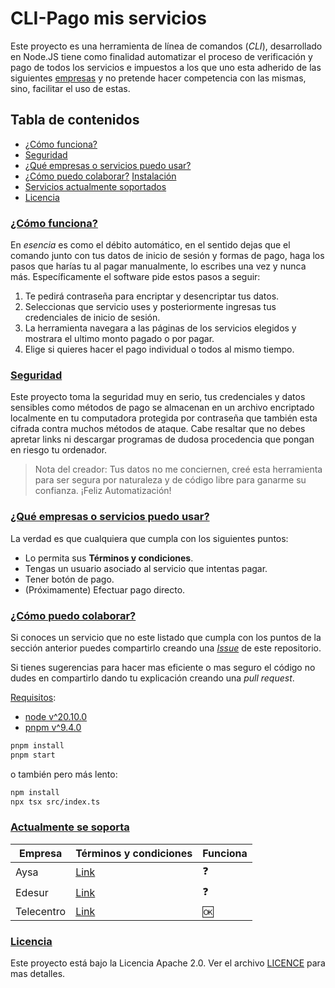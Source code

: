 # CLI-Pago mis servicios

Este proyecto es una herramienta de línea de comandos (_CLI_), desarrollado en Node.JS tiene como finalidad automatizar el proceso de verificación y pago de todos los servicios e impuestos a los que uno esta adherido de las siguientes [empresas](#services) y no pretende hacer competencia con las mismas, sino, facilitar el uso de estas.

## Tabla de contenidos

- [¿Cómo funciona?](#workings)
- [Seguridad](#segurity)
- [¿Qué empresas o servicios puedo usar?](#which-services)
- [¿Cómo puedo colaborar?](#colaborate)
  [Instalación](#install)
- [Servicios actualmente soportados](#services)
- [Licencia](#licence)

### [¿Cómo funciona?](#workings)

En _esencia_ es como el débito automático, en el sentido dejas que el comando junto con tus datos de inicio de sesión y formas de pago, haga los pasos que harías tu al pagar manualmente, lo escribes una vez y nunca más.
Específicamente el software pide estos pasos a seguir:

1. Te pedirá contraseña para encriptar y desencriptar tus datos.
2. Seleccionas que servicio uses y posteriormente ingresas tus credenciales de inicio de sesión.
3. La herramienta navegara a las páginas de los servicios elegidos y mostrara el ultimo monto pagado o por pagar.
4. Elige si quieres hacer el pago individual o todos al mismo tiempo.

### [Seguridad](#security)

Este proyecto toma la seguridad muy en serio, tus credenciales y datos sensibles como métodos de pago se almacenan en un archivo encriptado localmente en tu computadora protegida por contraseña que también esta cifrada contra muchos métodos de ataque.
Cabe resaltar que no debes apretar links ni descargar programas de dudosa procedencia que pongan en riesgo tu ordenador.

> Nota del creador: Tus datos no me conciernen, creé esta herramienta para ser segura por naturaleza y de código libre para ganarme su confianza. ¡Feliz Automatización!

### [¿Qué empresas o servicios puedo usar?](#which-services)

La verdad es que cualquiera que cumpla con los siguientes puntos:

- Lo permita sus **Términos y condiciones**.
- Tengas un usuario asociado al servicio que intentas pagar.
- Tener botón de pago.
- (Próximamente) Efectuar pago directo.

### [¿Cómo puedo colaborar?](#colaborate)

Si conoces un servicio que no este listado que cumpla con los puntos de la sección anterior puedes compartirlo creando una [_Issue_](https://github.com/dapabe/cli-pago-mis-impuestos/issues) de este repositorio.

Si tienes sugerencias para hacer mas eficiente o mas seguro el código no dudes en compartirlo dando tu explicación creando una _pull request_.

[Requisitos](#install):

- [node v^20.10.0](#https://nodejs.org/en/download/package-manager)
- [pnpm v^9.4.0](#https://pnpm.io/installation)

```bash
pnpm install
pnpm start
```

o también pero más lento:

```bash
npm install
npx tsx src/index.ts
```

### [Actualmente se soporta](#services)

| Empresa    | Términos y condiciones                                          | Funciona |
| ---------- | --------------------------------------------------------------- | -------- |
| Aysa       | [Link](<(#https://www.aysa.com.ar/Terminos_y_condiciones)>)     | ❓       |
| Edesur     | [Link](https://www.edesur.com.ar/acerca-de-edesur/proveedores/) | ❓       |
| Telecentro | [Link](https://telecentro.com.ar/terminos)                      | 🆗       |

### [Licencia](#licence)

Este proyecto está bajo la Licencia Apache 2.0. Ver el archivo [LICENCE](./LICENCE.txt) para mas detalles.
